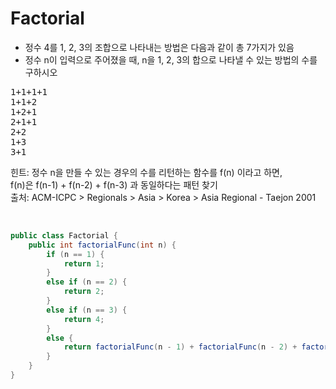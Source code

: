 # Factorial

- 정수 4를 1, 2, 3의 조합으로 나타내는 방법은 다음과 같이 총 7가지가 있음
- 정수 n이 입력으로 주어졌을 때, n을 1, 2, 3의 합으로 나타낼 수 있는 방법의 수를 구하시오
<pre>
1+1+1+1
1+1+2
1+2+1
2+1+1
2+2
1+3
3+1
</pre>

힌트: 정수 n을 만들 수 있는 경우의 수를 리턴하는 함수를 f(n) 이라고 하면,<br>
f(n)은 f(n-1) + f(n-2) + f(n-3) 과 동일하다는 패턴 찾기<br>
출처: ACM-ICPC > Regionals > Asia > Korea > Asia Regional - Taejon 2001

<br>

```java
public class Factorial {
	public int factorialFunc(int n) {
		if (n == 1) {
			return 1;
		}
		else if (n == 2) {
			return 2;
		}
		else if (n == 3) {
			return 4;
		}
		else {
			return factorialFunc(n - 1) + factorialFunc(n - 2) + factorialFunc(n - 3);
		}
	}
}

```
